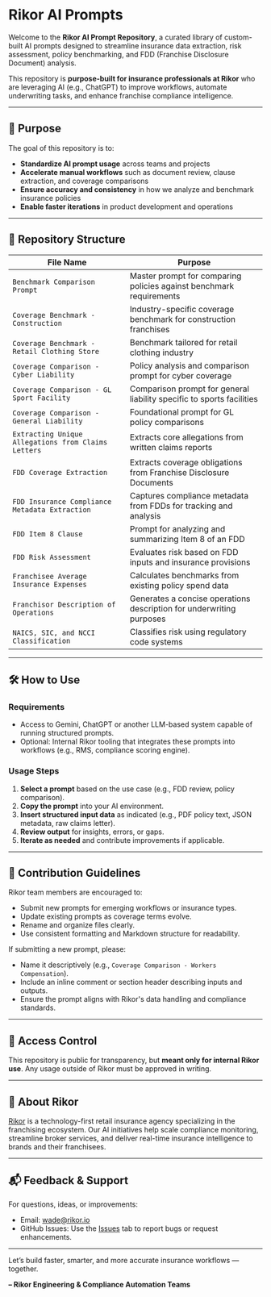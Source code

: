 # Rikor AI Prompts

Welcome to the **Rikor AI Prompt Repository**, a curated library of custom-built AI prompts designed to streamline insurance data extraction, risk assessment, policy benchmarking, and FDD (Franchise Disclosure Document) analysis.

This repository is **purpose-built for insurance professionals at Rikor** who are leveraging AI (e.g., ChatGPT) to improve workflows, automate underwriting tasks, and enhance franchise compliance intelligence.

---

## 📌 Purpose

The goal of this repository is to:

- **Standardize AI prompt usage** across teams and projects
- **Accelerate manual workflows** such as document review, clause extraction, and coverage comparisons
- **Ensure accuracy and consistency** in how we analyze and benchmark insurance policies
- **Enable faster iterations** in product development and operations

---

## 🧠 Repository Structure

| File Name                                           | Purpose                                                                 |
|----------------------------------------------------|-------------------------------------------------------------------------|
| `Benchmark Comparison Prompt`                      | Master prompt for comparing policies against benchmark requirements     |
| `Coverage Benchmark - Construction`                | Industry-specific coverage benchmark for construction franchises        |
| `Coverage Benchmark - Retail Clothing Store`       | Benchmark tailored for retail clothing industry                         |
| `Coverage Comparison - Cyber Liability`            | Policy analysis and comparison prompt for cyber coverage                |
| `Coverage Comparison - GL Sport Facility`          | Comparison prompt for general liability specific to sports facilities   |
| `Coverage Comparison - General Liability`          | Foundational prompt for GL policy comparisons                           |
| `Extracting Unique Allegations from Claims Letters`| Extracts core allegations from written claims reports                   |
| `FDD Coverage Extraction`                          | Extracts coverage obligations from Franchise Disclosure Documents        |
| `FDD Insurance Compliance Metadata Extraction`     | Captures compliance metadata from FDDs for tracking and analysis        |
| `FDD Item 8 Clause`                                | Prompt for analyzing and summarizing Item 8 of an FDD                   |
| `FDD Risk Assessment`                              | Evaluates risk based on FDD inputs and insurance provisions             |
| `Franchisee Average Insurance Expenses`            | Calculates benchmarks from existing policy spend data                   |
| `Franchisor Description of Operations`             | Generates a concise operations description for underwriting purposes    |
| `NAICS, SIC, and NCCI Classification`              | Classifies risk using regulatory code systems                          |

---

## 🛠️ How to Use

### Requirements
- Access to Gemini, ChatGPT or another LLM-based system capable of running structured prompts.
- Optional: Internal Rikor tooling that integrates these prompts into workflows (e.g., RMS, compliance scoring engine).

### Usage Steps
1. **Select a prompt** based on the use case (e.g., FDD review, policy comparison).
2. **Copy the prompt** into your AI environment.
3. **Insert structured input data** as indicated (e.g., PDF policy text, JSON metadata, raw claims letter).
4. **Review output** for insights, errors, or gaps.
5. **Iterate as needed** and contribute improvements if applicable.

---

## 🤝 Contribution Guidelines

Rikor team members are encouraged to:
- Submit new prompts for emerging workflows or insurance types.
- Update existing prompts as coverage terms evolve.
- Rename and organize files clearly.
- Use consistent formatting and Markdown structure for readability.

If submitting a new prompt, please:
- Name it descriptively (e.g., `Coverage Comparison - Workers Compensation`).
- Include an inline comment or section header describing inputs and outputs.
- Ensure the prompt aligns with Rikor's data handling and compliance standards.

---

## 🔐 Access Control

This repository is public for transparency, but **meant only for internal Rikor use**. Any usage outside of Rikor must be approved in writing.

---

## 📣 About Rikor

[Rikor](https://www.protectmyfranchise.com) is a technology-first retail insurance agency specializing in the franchising ecosystem. Our AI initiatives help scale compliance monitoring, streamline broker services, and deliver real-time insurance 
intelligence to brands and their franchisees.

---

## 📬 Feedback & Support

For questions, ideas, or improvements:
- Email: wade@rikor.io
- GitHub Issues: Use the [Issues](../../issues) tab to report bugs or request enhancements.

---

Let’s build faster, smarter, and more accurate insurance workflows — together.

**– Rikor Engineering & Compliance Automation Teams**
